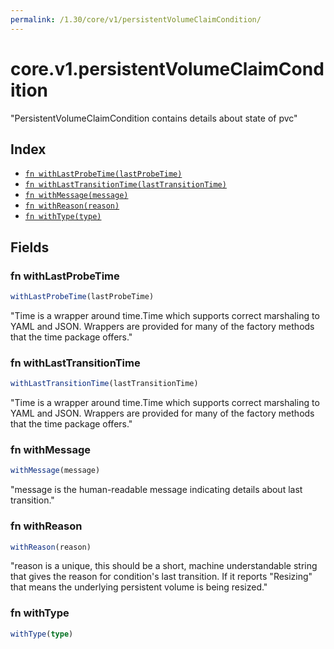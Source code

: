 ```yaml
---
permalink: /1.30/core/v1/persistentVolumeClaimCondition/
---
```


# core.v1.persistentVolumeClaimCondition

"PersistentVolumeClaimCondition contains details about state of pvc"

## Index

* [`fn withLastProbeTime(lastProbeTime)`](#fn-withlastprobetime)
* [`fn withLastTransitionTime(lastTransitionTime)`](#fn-withlasttransitiontime)
* [`fn withMessage(message)`](#fn-withmessage)
* [`fn withReason(reason)`](#fn-withreason)
* [`fn withType(type)`](#fn-withtype)

## Fields

### fn withLastProbeTime

```ts
withLastProbeTime(lastProbeTime)
```

"Time is a wrapper around time.Time which supports correct marshaling to YAML and JSON.  Wrappers are provided for many of the factory methods that the time package offers."

### fn withLastTransitionTime

```ts
withLastTransitionTime(lastTransitionTime)
```

"Time is a wrapper around time.Time which supports correct marshaling to YAML and JSON.  Wrappers are provided for many of the factory methods that the time package offers."

### fn withMessage

```ts
withMessage(message)
```

"message is the human-readable message indicating details about last transition."

### fn withReason

```ts
withReason(reason)
```

"reason is a unique, this should be a short, machine understandable string that gives the reason for condition's last transition. If it reports \"Resizing\" that means the underlying persistent volume is being resized."

### fn withType

```ts
withType(type)
```


